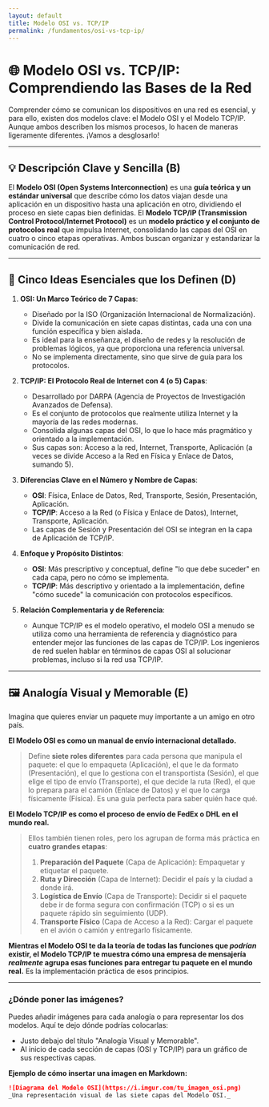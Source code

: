 ```yaml
---
layout: default
title: Modelo OSI vs. TCP/IP
permalink: /fundamentos/osi-vs-tcp-ip/
---
```


# 🌐 Modelo OSI vs. TCP/IP: Comprendiendo las Bases de la Red

Comprender cómo se comunican los dispositivos en una red es esencial, y para ello, existen dos modelos clave: el Modelo OSI y el Modelo TCP/IP. Aunque ambos describen los mismos procesos, lo hacen de maneras ligeramente diferentes. ¡Vamos a desglosarlo!

---

## 💡 Descripción Clave y Sencilla (B)

El **Modelo OSI (Open Systems Interconnection)** es una **guía teórica y un estándar universal** que describe cómo los datos viajan desde una aplicación en un dispositivo hasta una aplicación en otro, dividiendo el proceso en siete capas bien definidas. El **Modelo TCP/IP (Transmission Control Protocol/Internet Protocol)** es un **modelo práctico y el conjunto de protocolos real** que impulsa Internet, consolidando las capas del OSI en cuatro o cinco etapas operativas. Ambos buscan organizar y estandarizar la comunicación de red.

---

## 🎯 Cinco Ideas Esenciales que los Definen (D)

1.  **OSI: Un Marco Teórico de 7 Capas**:
    * Diseñado por la ISO (Organización Internacional de Normalización).
    * Divide la comunicación en siete capas distintas, cada una con una función específica y bien aislada.
    * Es ideal para la enseñanza, el diseño de redes y la resolución de problemas lógicos, ya que proporciona una referencia universal.
    * No se implementa directamente, sino que sirve de guía para los protocolos.

2.  **TCP/IP: El Protocolo Real de Internet con 4 (o 5) Capas**:
    * Desarrollado por DARPA (Agencia de Proyectos de Investigación Avanzados de Defensa).
    * Es el conjunto de protocolos que realmente utiliza Internet y la mayoría de las redes modernas.
    * Consolida algunas capas del OSI, lo que lo hace más pragmático y orientado a la implementación.
    * Sus capas son: Acceso a la red, Internet, Transporte, Aplicación (a veces se divide Acceso a la Red en Física y Enlace de Datos, sumando 5).

3.  **Diferencias Clave en el Número y Nombre de Capas**:
    * **OSI**: Física, Enlace de Datos, Red, Transporte, Sesión, Presentación, Aplicación.
    * **TCP/IP**: Acceso a la Red (o Física y Enlace de Datos), Internet, Transporte, Aplicación.
    * Las capas de Sesión y Presentación del OSI se integran en la capa de Aplicación de TCP/IP.

4.  **Enfoque y Propósito Distintos**:
    * **OSI**: Más prescriptivo y conceptual, define "lo que debe suceder" en cada capa, pero no cómo se implementa.
    * **TCP/IP**: Más descriptivo y orientado a la implementación, define "cómo sucede" la comunicación con protocolos específicos.

5.  **Relación Complementaria y de Referencia**:
    * Aunque TCP/IP es el modelo operativo, el modelo OSI a menudo se utiliza como una herramienta de referencia y diagnóstico para entender mejor las funciones de las capas de TCP/IP. Los ingenieros de red suelen hablar en términos de capas OSI al solucionar problemas, incluso si la red usa TCP/IP.

---

## 🖼️ Analogía Visual y Memorable (E)

Imagina que quieres enviar un paquete muy importante a un amigo en otro país.

**El Modelo OSI es como un manual de envío internacional detallado.**
> Define **siete roles diferentes** para cada persona que manipula el paquete: el que lo empaqueta (Aplicación), el que le da formato (Presentación), el que lo gestiona con el transportista (Sesión), el que elige el tipo de envío (Transporte), el que decide la ruta (Red), el que lo prepara para el camión (Enlace de Datos) y el que lo carga físicamente (Física). Es una guía perfecta para saber quién hace qué.

**El Modelo TCP/IP es como el proceso de envío de FedEx o DHL en el mundo real.**
> Ellos también tienen roles, pero los agrupan de forma más práctica en **cuatro grandes etapas**:
> 1.  **Preparación del Paquete** (Capa de Aplicación): Empaquetar y etiquetar el paquete.
> 2.  **Ruta y Dirección** (Capa de Internet): Decidir el país y la ciudad a donde irá.
> 3.  **Logística de Envío** (Capa de Transporte): Decidir si el paquete debe ir de forma segura con confirmación (TCP) o si es un paquete rápido sin seguimiento (UDP).
> 4.  **Transporte Físico** (Capa de Acceso a la Red): Cargar el paquete en el avión o camión y entregarlo físicamente.

**Mientras el Modelo OSI te da la teoría de todas las funciones que *podrían* existir, el Modelo TCP/IP te muestra cómo una empresa de mensajería *realmente* agrupa esas funciones para entregar tu paquete en el mundo real.** Es la implementación práctica de esos principios.

---

### ¿Dónde poner las imágenes?

Puedes añadir imágenes para cada analogía o para representar los dos modelos. Aquí te dejo dónde podrías colocarlas:

* Justo debajo del título "Analogía Visual y Memorable".
* Al inicio de cada sección de capas (OSI y TCP/IP) para un gráfico de sus respectivas capas.

**Ejemplo de cómo insertar una imagen en Markdown:**

```markdown
![Diagrama del Modelo OSI](https://i.imgur.com/tu_imagen_osi.png)
_Una representación visual de las siete capas del Modelo OSI._